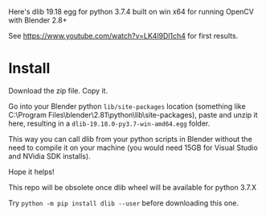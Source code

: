Here's dlib 19.18 egg for python 3.7.4 built on win x64 for running OpenCV with Blender 2.8+

See https://www.youtube.com/watch?v=LK4l9Dl1ch4 for first results.


# Install #

Download the zip file. Copy it.

Go into your Blender python `lib/site-packages` location (something like C:\Program Files\blender\2.81\python\lib\site-packages), paste
and unzip it here, resulting in a `dlib-19.18.0-py3.7-win-amd64.egg` folder.

This way you can call dlib from your python scripts in Blender without the need to compile it on your machine (you would need 15GB for Visual Studio and NVidia SDK installs).



Hope it helps!

This repo will be obsolete once dlib wheel will be available for python 3.7.X

Try `python -m pip install dlib --user` before downloading this one.
